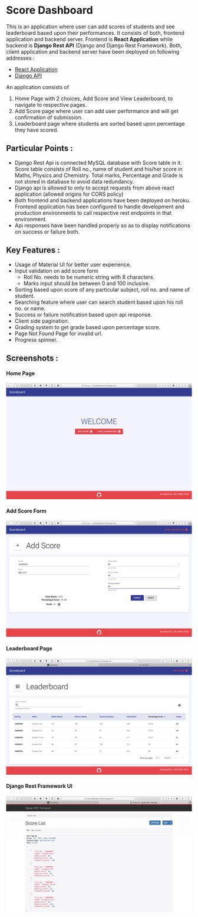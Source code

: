 # Score Dashboard

This is an application where user can add scores of students and see leaderboard based upon their performances. It consists of both, frontend application and backend server. Frontend is **React Application** while backend is **Django Rest API** (Django and Django Rest Framework). Both, client application and backend server have been deployed on following addresses :

* [React Application](https://scoredashboard.herokuapp.com)
* [Django API](https://score-dashboard-api.herokuapp.com/api/scores/)

An application consists of

1. Home Page with 2 choices, Add Score and View Leaderboard, to navigate to respective pages.
2. Add Score page where user can add user performance and will get confirmation of submission.
3. Leaderboard page where students are sorted based upon percentage they have scored.


## Particular Points :

* Django Rest Api is connected MySQL database with Score table in it. Score table consists of Roll no., name of student and his/her score in Maths, Physics and Chemistry. Total marks, Percentage and Grade is not stored in database to avoid data redundancy.
* Django api is allowed to only to accept requests from above react application (allowed origins for CORS policy)
* Both frontend and backend applications have been deployed on heroku. Frontend application has been configured to handle development and production environments to call respective rest endpoints in that environment.
* Api responses have been handled properly so as to display notifications on success or failure both.

## Key Features :

* Usage of Material UI for better user experience.
* Input validation on add score form
    - Roll No. needs to be numeric string with 8 characters.
    - Marks input should be between 0 and 100 inclusive.
* Sorting based upon score of any particular subject, roll no. and name of student.
* Searching feature where user can search student based upon his roll no. or name.
* Success or failure notification based upon api response.
* Client side pagination.
* Grading system to get grade based upon percentage score.
* Page Not Found Page for invalid url.
* Progress spinner.

## Screenshots :

#### Home Page

![Home Page](img/Homepage.png)

#### Add Score Form

![Add Score Form](img/Addscoreform.png)

#### Leaderboard Page

![Leaderboard Page](img/Leaderboard.png)

#### Django Rest Framework UI

![Django Rest Framwork UI](img/DjangoApiUI.png)